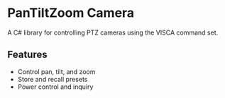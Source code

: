 # PanTiltZoom Camera

A C# library for controlling PTZ cameras using the VISCA command set.

## Features
- Control pan, tilt, and zoom
- Store and recall presets
- Power control and inquiry